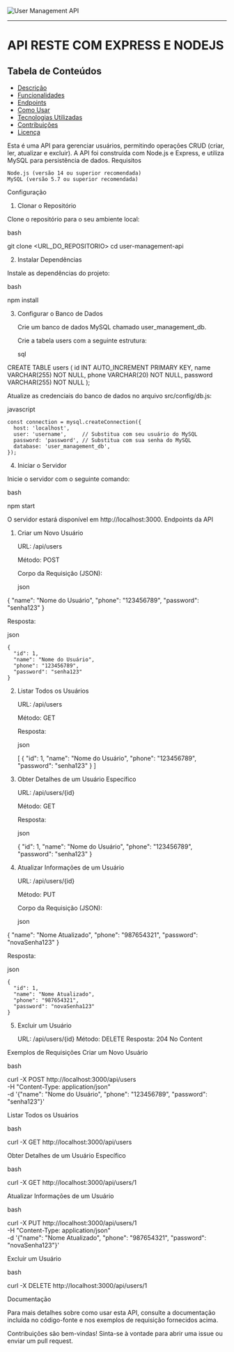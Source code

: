 
![User Management API](https://link-para-seu-banner.com/banner.png)

---

# API RESTE COM EXPRESS E NODEJS


## Tabela de Conteúdos

- [Descrição](#descrição)
- [Funcionalidades](#funcionalidades)
- [Endpoints](#endpoints)
- [Como Usar](#como-usar)
- [Tecnologias Utilizadas](#tecnologias-utilizadas)
- [Contribuições](#contribuições)
- [Licença](#licença)


Esta é uma API para gerenciar usuários, permitindo operações CRUD (criar, ler, atualizar e excluir). A API foi construída com Node.js e Express, e utiliza MySQL para persistência de dados.
Requisitos

    Node.js (versão 14 ou superior recomendada)
    MySQL (versão 5.7 ou superior recomendada)

Configuração
1. Clonar o Repositório

Clone o repositório para o seu ambiente local:

bash

git clone <URL_DO_REPOSITORIO>
cd user-management-api

2. Instalar Dependências

Instale as dependências do projeto:

bash

npm install

3. Configurar o Banco de Dados

    Crie um banco de dados MySQL chamado user_management_db.

    Crie a tabela users com a seguinte estrutura:

    sql

CREATE TABLE users (
  id INT AUTO_INCREMENT PRIMARY KEY,
  name VARCHAR(255) NOT NULL,
  phone VARCHAR(20) NOT NULL,
  password VARCHAR(255) NOT NULL
);

Atualize as credenciais do banco de dados no arquivo src/config/db.js:

javascript

    const connection = mysql.createConnection({
      host: 'localhost',
      user: 'username',     // Substitua com seu usuário do MySQL
      password: 'password', // Substitua com sua senha do MySQL
      database: 'user_management_db',
    });

4. Iniciar o Servidor

Inicie o servidor com o seguinte comando:

bash

npm start

O servidor estará disponível em http://localhost:3000.
Endpoints da API
1. Criar um Novo Usuário

    URL: /api/users

    Método: POST

    Corpo da Requisição (JSON):

    json

{
  "name": "Nome do Usuário",
  "phone": "123456789",
  "password": "senha123"
}

Resposta:

json

    {
      "id": 1,
      "name": "Nome do Usuário",
      "phone": "123456789",
      "password": "senha123"
    }

2. Listar Todos os Usuários

    URL: /api/users

    Método: GET

    Resposta:

    json

    [
      {
        "id": 1,
        "name": "Nome do Usuário",
        "phone": "123456789",
        "password": "senha123"
      }
    ]

3. Obter Detalhes de um Usuário Específico

    URL: /api/users/{id}

    Método: GET

    Resposta:

    json

    {
      "id": 1,
      "name": "Nome do Usuário",
      "phone": "123456789",
      "password": "senha123"
    }

4. Atualizar Informações de um Usuário

    URL: /api/users/{id}

    Método: PUT

    Corpo da Requisição (JSON):

    json

{
  "name": "Nome Atualizado",
  "phone": "987654321",
  "password": "novaSenha123"
}

Resposta:

json

    {
      "id": 1,
      "name": "Nome Atualizado",
      "phone": "987654321",
      "password": "novaSenha123"
    }

5. Excluir um Usuário

    URL: /api/users/{id}
    Método: DELETE
    Resposta: 204 No Content

Exemplos de Requisições
Criar um Novo Usuário

bash

curl -X POST http://localhost:3000/api/users \
  -H "Content-Type: application/json" \
  -d '{"name": "Nome do Usuário", "phone": "123456789", "password": "senha123"}'

Listar Todos os Usuários

bash

curl -X GET http://localhost:3000/api/users

Obter Detalhes de um Usuário Específico

bash

curl -X GET http://localhost:3000/api/users/1

Atualizar Informações de um Usuário

bash

curl -X PUT http://localhost:3000/api/users/1 \
  -H "Content-Type: application/json" \
  -d '{"name": "Nome Atualizado", "phone": "987654321", "password": "novaSenha123"}'

Excluir um Usuário

bash

curl -X DELETE http://localhost:3000/api/users/1

Documentação

Para mais detalhes sobre como usar esta API, consulte a documentação incluída no código-fonte e nos exemplos de requisição fornecidos acima.

Contribuições são bem-vindas! Sinta-se à vontade para abrir uma issue ou enviar um pull request.
